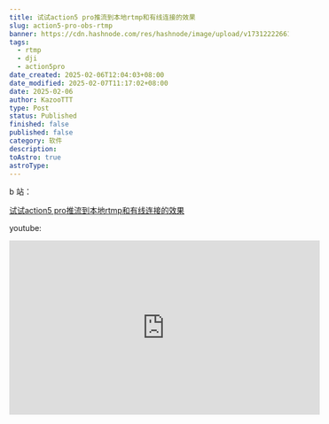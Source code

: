 ```yaml
---
title: 试试action5 pro推流到本地rtmp和有线连接的效果
slug: action5-pro-obs-rtmp
banner: https://cdn.hashnode.com/res/hashnode/image/upload/v1731222266182/79cc2982-584c-4638-bcb2-472a5705c668.jpeg
tags:
  - rtmp
  - dji
  - action5pro
date_created: 2025-02-06T12:04:03+08:00
date_modified: 2025-02-07T11:17:02+08:00
date: 2025-02-06
author: KazooTTT
type: Post
status: Published
finished: false
published: false
category: 软件
description: 
toAstro: true
astroType:
---
```


b 站：

[试试action5 pro推流到本地rtmp和有线连接的效果](https://www.bilibili.com/video/BV13L17YdE9f/)

youtube:

<iframe width="560" height="315" src="https://www.youtube.com/embed/S0y06TkFC_A" frameborder="0" allow="accelerometer; autoplay; clipboard-write; encrypted-media; gyroscope; picture-in-picture" allowfullscreen></iframe>

